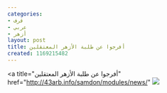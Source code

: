 ```yaml
---
categories:
- قرف
- عربي
- أزهر
layout: post
title: أفرجوا عن طلبة الأزهر المعتقلين
created: 1169215482
---
```

<a title="أفرجوا عن طلبة الأزهر المعتقلين"
 href="http://43arb.info/samdon/modules/news/"
<img
src="http://img141.imageshack.us/img141/4101/freetrueav7copyzm4.jpg"
/></a>
